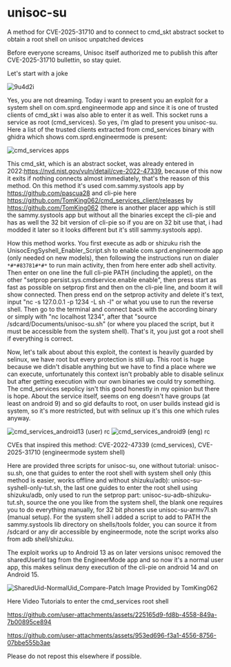 # unisoc-su
A method for CVE-2025-31710 and to connect to cmd_skt abstract socket to obtain a root shell on unisoc unpatched devices

Before everyone screams, Unisoc itself authorized me to publish this after CVE-2025-31710 bullettin, so stay quiet.

Let's start with a joke

![9u4d2i](https://github.com/user-attachments/assets/2efc4cec-be56-4666-95b4-b0a4e354aa9a)


Yes, you are not dreaming. Today i want to present you an exploit for a system shell on com.sprd.engineermode app and since it is one of trusted clients of cmd_skt i was also able to enter it as well. This socket runs a service as root (cmd_services). So yes, i’m glad to present you unisoc-su. Here a list of the trusted clients extracted from cmd_services binary with ghidra which shows com.sprd.engineermode is present:


![cmd_services apps](https://github.com/user-attachments/assets/b42ece1e-3f7a-460f-b871-3859fa9a579c)

This cmd_skt, which is an abstract socket, was already entered in 2022:https://nvd.nist.gov/vuln/detail/cve-2022-47339, because of this now it exits if nothing connects almost immediately, that's the reason of this method. On this method it's used com.sammy.systools app by https://github.com/pascua28 and cli-pie here https://github.com/TomKing062/cmd_services_client/releases by https://github.com/TomKing062 (there is another placer app which is still the sammy.systools app but without all the binaries except the cli-pie and has as well the 32 bit version of cli-pie so if you are on 32 bit use that, i had modded it later so it looks different but it's still sammy.systools app).

How this method works. You first execute as adb or shizuku rish the UnisocEngSyshell_Enabler_Script.sh to enable com.sprd.engineermode app (only needed on new models), then following the instructions run on dialer `*#*#83781#*#*` to run main activity, then from here enter adb shell activity. Then enter on one line the full cli-pie PATH (including the applet), on the other "setprop persist.sys.cmdservice.enable enable", then press start as fast as possible on setprop first and then on the cli-pie line, and boom it will show connected. Then press end on the setprop activity and delete it's text, input "nc -s 127.0.0.1 -p 1234 -L sh -l" or what you use to run the reverse shell. Then go to the terminal and connect back with the according binary or simply with "nc localhost 1234", after that "source /sdcard/Documents/unisoc-su.sh" (or where you placed the script, but it must be accessible from the system shell). That's it, you just got a root shell if everything is correct.

Now, let's talk about about this exploit, the context is heavily guarded by selinux, we have root but every protection is still up. This root is huge because we didn't disable anything but we have to find a place where we can execute, unfortunately this context isn't probably able to disable selinux but after getting execution with our own binaries we could try something. The cmd_services sepolicy isn't this good honestly in my opinion but there is hope. About the service itself, seems on eng doesn't have groups (at least on android 9) and so gid defaults to root, on user builds instead gid is system, so it's more restricted, but with selinux up it's this one which rules anyway.

![cmd_services_android13 (user) rc](https://github.com/user-attachments/assets/4018e40e-4a27-47c8-b764-51072119971a)
![cmd_services_android9 (eng) rc](https://github.com/user-attachments/assets/0ce7097a-3e45-412a-81a9-5412e2b6ea49)

CVEs that inspired this method: CVE-2022-47339 (cmd_services), CVE-2025-31710 (engineermode system shell)

Here are provided three scripts for unisoc-su, one without tutorial: unisoc-su.sh, one that guides to enter the root shell with system shell only (this method is easier, works offline and without shizuku/adb): unisoc-su-syshell-only-tut.sh, the last one guides to enter the root shell using shizuku/adb, only used to run the setprop part: unisoc-su-adb-shizuku-tut.sh, source the one you like from the system shell, the blank one requires you to do everything manually, for 32 bit phones use unisoc-su-armv7l.sh (manual setup). For the system shell i added a script to add to PATH the sammy.systools lib directory on shells/tools folder, you can source it from /sdcard or any dir accessible by engineermode, note the script works also from adb shell/shizuku.

The exploit works up to Android 13 as on later versions unisoc removed the sharedUserId tag from the EngineerMode app and so now it's a normal user app, this makes selinux deny execution of the cli-pie on android 14 and on Android 15.

![SharedUid-NormalUid_Compare-Patch](https://github.com/user-attachments/assets/fb757f06-e94a-4a78-8d64-434077a706cf)
Image Provided by TomKing062

Here Video Tutorials to enter the cmd_services root shell

https://github.com/user-attachments/assets/225165d9-fd8b-4558-849a-7b00895ce894

https://github.com/user-attachments/assets/953ed696-f3a1-4556-8756-07bbe555b3ae

Please do not repost this elsewhere if possible.

